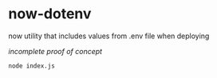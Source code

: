 # now-dotenv
now utility that includes values from .env file when deploying

_incomplete proof of concept_

```
node index.js
```

